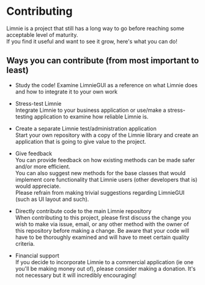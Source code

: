 # Contributing

Limnie is a project that still has a long way to go before reaching some acceptable level of maturity.\
If you find it useful and want to see it grow, here's what you can do!

## Ways you can contribute (from most important to least)
* Study the code! Examine LimnieGUI as a reference on what Limnie does and how to integrate it to your own work

* Stress-test Limnie\
Integrate Limnie to your business application or use/make a stress-testing application to examine how reliable Limnie is.

* Create a separate Limnie test/administration application\
Start your own repository with a copy of the Limnie library and create an application that is going to give value to the project.

* Give feedback\
You can provide feedback on how existing methods can be made safer and/or more efficient.\
You can also suggest new methods for the base classes that would implement core functionality that Limnie users (other developers that is) would appreciate.\
Please refrain from making trivial suggestions regarding LimnieGUI (such as UI layout and such).

* Directly contribute code to the main Limnie repository\
When contributing to this project, please first discuss the change you wish to make via issue,
email, or any other method with the owner of this repository before making a change.
Be aware that your code will have to be thoroughly examined and will have to meet certain quality criteria.

* Financial support\
If you decide to incorporate Limnie to a commercial application (ie one you'll be making money out of), please consider making a donation. It's not necessary but it will incredibly encouraging!

